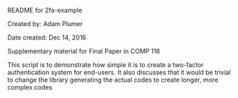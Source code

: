 README for 2fa-example

Created by: Adam Plumer

Date created: Dec 14, 2016

Supplementary material for Final Paper in COMP 116

This script is to demonstrate how simple it is to create a two-factor authentication system
for end-users. It also discusses that it would be trivial to change the library generating
the actual codes to create longer, more complex codes

